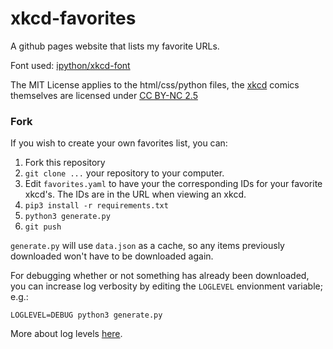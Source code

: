 # xkcd-favorites

A github pages website that lists my favorite URLs.

Font used: [ipython/xkcd-font](https://github.com/ipython/xkcd-font)

The MIT License applies to the html/css/python files, the [xkcd](https://xkcd.com/) comics themselves are licensed under [CC BY-NC 2.5](https://creativecommons.org/licenses/by-nc/2.5/)

### Fork

If you wish to create your own favorites list, you can:

1. Fork this repository
2. `git clone ...` your repository to your computer.
3. Edit `favorites.yaml` to have your the corresponding IDs for your favorite xkcd's. The IDs are in the URL when viewing an xkcd.
4. `pip3 install -r requirements.txt`
5. `python3 generate.py`
6. `git push`

`generate.py` will use `data.json` as a cache, so any items previously downloaded won't have to be downloaded again.

For debugging whether or not something has already been downloaded, you can increase log verbosity by editing the `LOGLEVEL` envionment variable; e.g.:

`LOGLEVEL=DEBUG python3 generate.py`

More about log levels [here](https://docs.python.org/3.7/howto/logging.html#when-to-use-logging).
